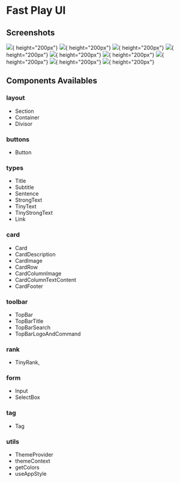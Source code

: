 # Fast Play UI

## Screenshots

![](/stvkoch/fast-play-ui/raw/master/screenshots/1.jpg){ height="200px"}
![](/stvkoch/fast-play-ui/raw/master/screenshots/2.jpg){ height="200px"}
![](/stvkoch/fast-play-ui/raw/master/screenshots/3.jpg){ height="200px"}
![](/stvkoch/fast-play-ui/raw/master/screenshots/4.jpg){ height="200px"}
![](/stvkoch/fast-play-ui/raw/master/screenshots/5.jpg){ height="200px"}
![](/stvkoch/fast-play-ui/raw/master/screenshots/6.jpg){ height="200px"}
![](/stvkoch/fast-play-ui/raw/master/screenshots/11.jpg){ height="200px"}
![](/stvkoch/fast-play-ui/raw/master/screenshots/12.jpg){ height="200px"}
![](/stvkoch/fast-play-ui/raw/master/screenshots/13.jpg){ height="200px"}

## Components Availables

### layout

- Section
- Container
- Divisor

### buttons

- Button

### types

- Title
- Subtitle
- Sentence
- StrongText
- TinyText
- TinyStrongText
- Link

### card

- Card
- CardDescription
- CardImage
- CardRow
- CardColumnImage
- CardColumnTextContent
- CardFooter

### toolbar

- TopBar
- TopBarTitle
- TopBarSearch
- TopBarLogoAndCommand

### rank

- TinyRank,

### form

- Input
- SelectBox

### tag

- Tag

### utils

- ThemeProvider
- themeContext
- getColors
- useAppStyle
